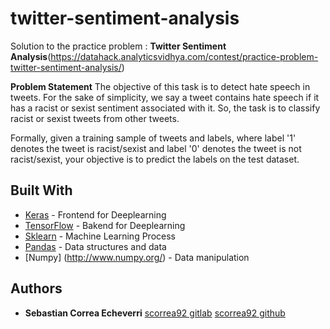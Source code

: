 # twitter-sentiment-analysis
Solution to the practice problem : **Twitter Sentiment Analysis**(https://datahack.analyticsvidhya.com/contest/practice-problem-twitter-sentiment-analysis/)

**Problem Statement**
The objective of this task is to detect hate speech in tweets. For the sake of simplicity, we say a tweet contains hate speech if it has a racist or sexist sentiment associated with it. So, the task is to classify racist or sexist tweets from other tweets.

Formally, given a training sample of tweets and labels, where label '1' denotes the tweet is racist/sexist and label '0' denotes the tweet is not racist/sexist, your objective is to predict the labels on the test dataset.

## Built With

* [Keras](https://github.com/keras-team/keras) - Frontend for Deeplearning
* [TensorFlow](https://github.com/tensorflow/tensorflow) - Bakend for Deeplearning
* [Sklearn](http://scikit-learn.org/stable/) - Machine Learning Process
* [Pandas](https://pandas.pydata.org) - Data structures and data 
* [Numpy] (http://www.numpy.org/) - Data manipulation

## Authors

* **Sebastian Correa Echeverri** [scorrea92 gitlab](https://gitlab.com/scorrea92) [scorrea92 github](https://github.com/scorrea92)
